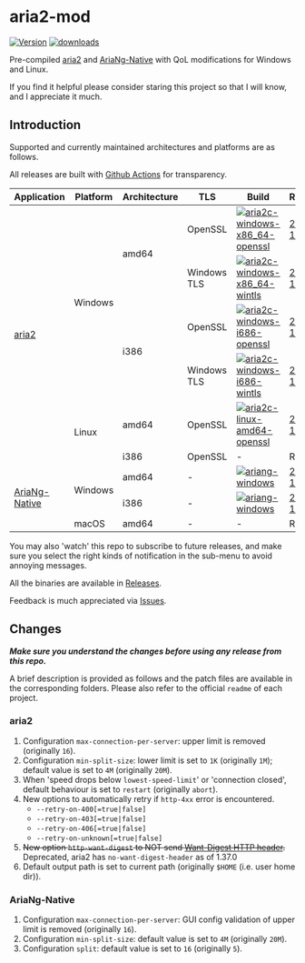 # aria2-mod
[![Version](https://img.shields.io/github/v/release/Elypha/aria2-mod)](https://github.com/Elypha/aria2-mod/releases)
[![downloads](https://img.shields.io/github/downloads/Elypha/aria2-mod/total)](https://github.com/Elypha/aria2-mod/releases)

Pre-compiled [aria2](https://github.com/aria2/aria2) and [AriaNg-Native](https://github.com/mayswind/AriaNg-Native) with QoL modifications for Windows and Linux.

If you find it helpful please consider staring this project so that I will know, and I appreciate it much.

## Introduction

Supported and currently maintained architectures and platforms are as follows.

All releases are built with [Github Actions](https://github.com/Elypha/aria2-mod/actions) for transparency.

<table>
    <thead>
        <tr>
            <th>Application</th>
            <th>Platform</th>
            <th>Architecture</th>
            <th>TLS</th>
            <th>Build</th>
            <th>Release</th>
        </tr>
    </thead>
    <tbody>
        <tr>
            <td rowspan=6><a href="https://github.com/aria2/aria2">aria2</a></td>
            <td rowspan=4>Windows</td>
            <td rowspan=2>amd64</td>
            <td>OpenSSL</td>
            <td><a href="https://github.com/Elypha/aria2-mod/actions/workflows/aria2c-windows-x86_64-openssl.yml"><img src="https://github.com/Elypha/aria2-mod/actions/workflows/aria2c-windows-x86_64-openssl.yml/badge.svg" alt="aria2c-windows-x86_64-openssl" style="max-width: 100%;"></a></td>
            <td><a href="https://github.com/Elypha/aria2-mod/releases/download/2023-12-25/aria2c-windows-x86_64-openssl.zip">2023-12-25</a></td>
        </tr>
        <tr>
            <td>Windows TLS</td>
            <td><a href="https://github.com/Elypha/aria2-mod/actions/workflows/aria2c-windows-x86_64-wintls.yml"><img src="https://github.com/Elypha/aria2-mod/actions/workflows/aria2c-windows-x86_64-wintls.yml/badge.svg" alt="aria2c-windows-x86_64-wintls" style="max-width: 100%;"></a></td>
            <td><a href="https://github.com/Elypha/aria2-mod/releases/download/2023-12-25/aria2c-windows-x86_64-wintls.zip">2023-12-25</a></td>
        </tr>
        <tr>
            <td rowspan=2>i386</td>
            <td>OpenSSL</td>
            <td><a href="https://github.com/Elypha/aria2-mod/actions/workflows/aria2c-windows-i686-openssl.yml"><img src="https://github.com/Elypha/aria2-mod/actions/workflows/aria2c-windows-i686-openssl.yml/badge.svg" alt="aria2c-windows-i686-openssl" style="max-width: 100%;"></a></td>
            <td><a href="https://github.com/Elypha/aria2-mod/releases/download/2023-12-25/aria2c-i686-x86_64-openssl.zip">2023-12-25</a></td>
        </tr>
        <tr>
            <td>Windows TLS</td>
            <td><a href="https://github.com/Elypha/aria2-mod/actions/workflows/aria2c-windows-i686-wintls.yml"><img src="https://github.com/Elypha/aria2-mod/actions/workflows/aria2c-windows-i686-wintls.yml/badge.svg" alt="aria2c-windows-i686-wintls" style="max-width: 100%;"></a></td>
            <td><a href="https://github.com/Elypha/aria2-mod/releases/download/2023-12-25/aria2c-i686-x86_64-wintls.zip">2023-12-25</a></td>
        </tr>
        <tr>
            <td rowspan=2>Linux</td>
            <td>amd64</td>
            <td>OpenSSL</td>
            <td><a href="https://github.com/Elypha/aria2-mod/actions/workflows/aria2c-linux-amd64-openssl.yml"><img src="https://github.com/Elypha/aria2-mod/actions/workflows/aria2c-linux-amd64-openssl.yml/badge.svg" alt="aria2c-linux-amd64-openssl" style="max-width: 100%;"></a></td>
            <td><a href="https://github.com/Elypha/aria2-mod/releases/download/2023-12-25/aria2c-linux-amd64-openssl.zip">2023-12-25</a></td>
        </tr>
        <tr>
            <td>i386</td>
            <td>OpenSSL</td>
            <td>-</td>
            <td>RIP</td>
        </tr>
        <tr>
            <td rowspan=3><a href="https://github.com/mayswind/AriaNg-Native">AriaNg-Native</a></td>
            <td rowspan=2>Windows</td>
            <td>amd64</td>
            <td>-</td>
            <td><a href="https://github.com/Elypha/aria2-mod/actions/workflows/ariang-windows.yml"><img src="https://github.com/Elypha/aria2-mod/actions/workflows/ariang-windows.yml/badge.svg" alt="ariang-windows" style="max-width: 100%;"></a></td>
            <td><a href="https://github.com/Elypha/aria2-mod/releases/download/2023-12-25/AriaNg_Native-windows-x64.7z.zip">2023-12-25</a></td>
        </tr>
        <tr>
            <td>i386</td>
            <td>-</td>
            <td><a href="https://github.com/Elypha/aria2-mod/actions/workflows/ariang-windows.yml"><img src="https://github.com/Elypha/aria2-mod/actions/workflows/ariang-windows.yml/badge.svg" alt="ariang-windows" style="max-width: 100%;"></a></td>
            <td><a href="https://github.com/Elypha/aria2-mod/releases/download/2023-12-25/AriaNg_Native-windows-x86.7z.zip">2023-12-25</a></td>
        </tr>
        <tr>
            <td>macOS</td>
            <td>amd64</td>
            <td>-</td>
            <td>-</td>
            <td>RIP</td>
        </tr>
    </tbody>
</table>

You may also 'watch' this repo to subscribe to future releases, and make sure you select the right kinds of notification in the sub-menu to avoid annoying messages.

All the binaries are available in [Releases](https://github.com/Elypha/aria2-mod/releases).

Feedback is much appreciated via [Issues](https://github.com/Elypha/aria2-mod/issues).

## Changes

*__Make sure you understand the changes before using any release from this repo.__*

A brief description is provided as follows and the patch files are available in the corresponding folders. Please also refer to the official `readme` of each project.

### aria2

1. Configuration `max-connection-per-server`: upper limit is removed (originally `16`).
2. Configuration `min-split-size`: lower limit is set to `1K` (originally `1M`); default value is set to `4M` (originally `20M`).
3. When 'speed drops below `lowest-speed-limit`' or 'connection closed', default behaviour is set to `restart` (originally `abort`).
4. New options to automatically retry if `http-4xx` error is encountered.
   - `--retry-on-400[=true|false]`
   - `--retry-on-403[=true|false]`
   - `--retry-on-406[=true|false]`
   - `--retry-on-unknown[=true|false]`
5. ~~New option `http-want-digest` to NOT send [Want-Digest HTTP header](https://developer.mozilla.org/en-US/docs/Web/HTTP/Headers/Want-Digest).~~ Deprecated, aria2 has `no-want-digest-header` as of 1.37.0
6. Default output path is set to current path (originally `$HOME` (i.e. user home dir)).

### AriaNg-Native

1. Configuration `max-connection-per-server`: GUI config validation of upper limit is removed (originally `16`).
2. Configuration `min-split-size`: default value is set to `4M` (originally `20M`).
3. Configuration `split`: default value is set to `16` (originally `5`).
